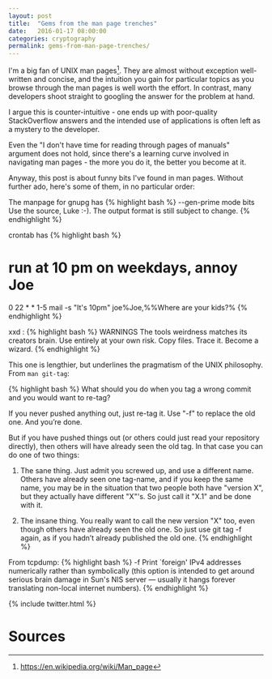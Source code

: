 ```yaml
---
layout: post
title:  "Gems from the man page trenches"
date:   2016-01-17 08:00:00
categories: cryptography
permalink: gems-from-man-page-trenches/
---
```


I'm a big fan of UNIX man pages[^1]. They are almost without exception well-written and concise, and the intuition you gain for particular topics as you browse through the man pages is well worth the effort. In contrast, many developers shoot straight to googling the answer for the problem at hand.

I argue this is counter-intuitive - one ends up with poor-quality StackOverflow answers and the intended use of applications is often left as a mystery to the developer.

Even the "I don't have time for reading through pages of manuals" argument does not hold, since there's a learning curve involved in navigating man pages - the more you do it, the better you become at it.

Anyway, this post is about funny bits I've found in man pages. Without further ado, here's some of them, in no particular order:

The manpage for gnupg has 
{% highlight bash %}
--gen-prime mode bits
        Use the source, Luke :-). The output format is still subject to change.
{% endhighlight %}

crontab has
{% highlight bash %}
# run at 10 pm on weekdays, annoy Joe
0 22 * * 1-5    mail -s "It's 10pm" joe%Joe,%%Where are your kids?%
{% endhighlight %}

xxd :
{% highlight bash %}
WARNINGS
       The  tools weirdness matches its creators brain.  Use entirely at your own risk. Copy files. Trace it. Become
       a wizard.
{% endhighlight %}

This one is lengthier, but underlines the pragmatism of the UNIX philosophy. From `man git-tag`:

{% highlight bash %}
What should you do when you tag a wrong commit and you would want to re-tag?

If you never pushed anything out, just re-tag it. Use "-f" to replace the old one. And you’re done.

But if you have pushed things out (or others could just read your repository directly), then others will
have already seen the old tag. In that case you can do one of two things:

1. The sane thing. Just admit you screwed up, and use a different name. Others have already seen one
   tag-name, and if you keep the same name, you may be in the situation that two people both have "version
   X", but they actually have different "X"'s. So just call it "X.1" and be done with it.

2. The insane thing. You really want to call the new version "X" too, even though others have already seen
   the old one. So just use git tag -f again, as if you hadn’t already published the old one.
{% endhighlight %}

From tcpdump:
{% highlight bash %}
       -f     Print `foreign' IPv4 addresses numerically rather than symbolically (this option  is  intended  to  get  around
	                 serious brain damage in Sun's NIS server — usually it hangs forever translating non-local internet numbers).
{% endhighlight %}
				


{% include twitter.html %}

# Sources 
[^1]:<https://en.wikipedia.org/wiki/Man_page>
